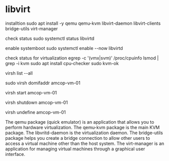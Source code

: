 # libvirt

installtion
sudo apt install -y qemu qemu-kvm libvirt-daemon libvirt-clients bridge-utils virt-manager

check status
sudo systemctl status libvirtd

enable systemboot
sudo systemctl enable --now libvirtd

check status for virtualization 
egrep -c '(vmx|svm)' /proc/cpuinfo
lsmod | grep -i kvm
sudo apt install cpu-checker
sudo kvm-ok




virsh list --all

sudo virsh domifaddr amcop-vm-01

virsh start amcop-vm-01 

virsh shutdown amcop-vm-01 

virsh undefine  amcop-vm-01 



The qemu package (quick emulator) is an application that allows you to perform hardware virtualization.
The qemu-kvm package is the main KVM package.
The libvritd-daemon is the virtualization daemon.
The bridge-utils package helps you create a bridge connection to allow other users to access a virtual machine other than the host system.
The virt-manager is an application for managing virtual machines through a graphical user interface.
